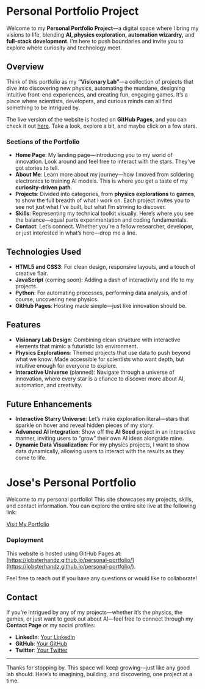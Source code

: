 # Personal Portfolio Project

Welcome to my **Personal Portfolio Project**—a digital space where I bring my visions to life, blending **AI, physics exploration, automation wizardry,** and **full-stack development**. I’m here to push boundaries and invite you to explore where curiosity and technology meet.

## Overview

Think of this portfolio as my **“Visionary Lab”**—a collection of projects that dive into discovering new physics, automating the mundane, designing intuitive front-end experiences, and creating fun, engaging games. It’s a place where scientists, developers, and curious minds can all find something to be intrigued by.

The live version of the website is hosted on **GitHub Pages**, and you can check it out [here](https://<your-username>.github.io/personal-portfolio/). Take a look, explore a bit, and maybe click on a few stars.

### Sections of the Portfolio

- **Home Page**: My landing page—introducing you to my world of innovation. Look around and feel free to interact with the stars. They’ve got stories to tell.
- **About Me**: Learn more about my journey—how I moved from soldering electronics to training AI models. This is where you get a taste of my **curiosity-driven path**.
- **Projects**: Divided into categories, from **physics explorations** to **games**, to show the full breadth of what I work on. Each project invites you to see not just what I’ve built, but what I’m striving to discover.
- **Skills**: Representing my technical toolkit visually. Here’s where you see the balance—equal parts experimentation and coding fundamentals.
- **Contact**: Let’s connect. Whether you’re a fellow researcher, developer, or just interested in what’s here—drop me a line.

## Technologies Used

- **HTML5 and CSS3**: For clean design, responsive layouts, and a touch of creative flair.
- **JavaScript** (coming soon): Adding a dash of interactivity and life to my projects.
- **Python**: For automating processes, performing data analysis, and of course, uncovering new physics.
- **GitHub Pages**: Hosting made simple—just like innovation should be.

## Features

- **Visionary Lab Design**: Combining clean structure with interactive elements that mimic a futuristic lab environment.
- **Physics Explorations**: Themed projects that use data to push beyond what we know. Made accessible for scientists who want depth, but intuitive enough for everyone to explore.
- **Interactive Universe** (planned): Navigate through a universe of innovation, where every star is a chance to discover more about AI, automation, and creativity.

## Future Enhancements

- **Interactive Starry Universe**: Let’s make exploration literal—stars that sparkle on hover and reveal hidden pieces of my story.
- **Advanced AI Integration**: Show off the **AI Seed** project in an interactive manner, inviting users to “grow” their own AI ideas alongside mine.
- **Dynamic Data Visualization**: For my physics projects, I want to show data dynamically, allowing users to interact with the results as they come to life.
<!-- README.md -->
# Jose's Personal Portfolio

Welcome to my personal portfolio! This site showcases my projects, skills, and contact information. You can explore the entire site live at the following link:

[Visit My Portfolio](https://lobsterhandz.github.io/personal-portfolio/)

### Deployment
This website is hosted using GitHub Pages at: [https://lobsterhandz.github.io/personal-portfolio/](https://lobsterhandz.github.io/personal-portfolio/).

Feel free to reach out if you have any questions or would like to collaborate!

## Contact

If you’re intrigued by any of my projects—whether it’s the physics, the games, or just want to geek out about AI—feel free to connect through my **Contact Page** or my social profiles:
- **LinkedIn**: [Your LinkedIn](https://linkedin.com/in/username)
- **GitHub**: [Your GitHub](https://github.com/username)
- **Twitter**: [Your Twitter](https://twitter.com/username)

---

Thanks for stopping by. This space will keep growing—just like any good lab should. Here’s to imagining, building, and discovering, one project at a time.
